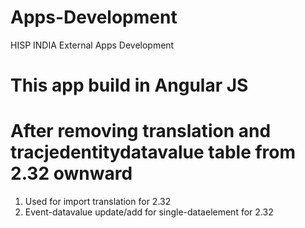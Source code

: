 # Apps-Development
HISP INDIA External Apps Development

# This app build in Angular JS

# After removing translation and tracjedentitydatavalue table from 2.32 ownward

1) Used for import translation for 2.32
2) Event-datavalue update/add for single-dataelement for 2.32



